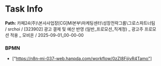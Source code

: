 # Task Info

**Path:** 카페24(주)\본사사업장\[CG]MI본부\마케팅센터\성장전략그룹\그로스파트너팀 / srchoi / [323902] 광고 결제 및 예산 반영 (일반_프로모션_직계정) _ 광고주 프로모션 적용 _ 모비온 / 2025-09-01_00-00-00

### BPMN
- ["https://n8n-mi-037-web.hanpda.com/workflow/0zZI8FijivR4Tamo"]

